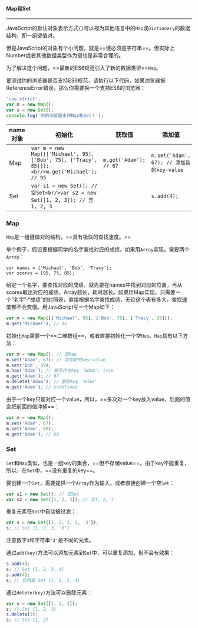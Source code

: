 #### Map和Set

------

JavaScript的默认对象表示方式`{}`可以视为其他语言中的`Map`或`Dictionary`的数据结构，即一组键值对。

但是JavaScript的对象有个小问题，就是==键必须是字符串==。但实际上Number或者其他数据类型作为键也是非常合理的。

为了解决这个问题，==最新的ES6规范引入了新的数据类型==`Map`。

要测试你的浏览器是否支持ES6规范，请执行以下代码，如果浏览器报ReferenceError错误，那么你需要换一个支持ES6的浏览器：

```javascript
'use strict';
var m = new Map();
var s = new Set();
console.log('你的浏览器支持Map和Set！');
```

| name 对象 | 初始化                                                       | 获取值               | 添加值                                  | 删除值                              |
| --------- | ------------------------------------------------------------ | -------------------- | --------------------------------------- | ----------------------------------- |
| Map       | `var m = new Map([['Michael', 95], ['Bob', 75], ['Tracy', 85]]);<br/>m.get('Michael'); // 95 `| `m.get('Adam'); // 67 `| `m.set('Adam', 67); // 添加新的key-value `| `m.delete('Adam'); // 删除key 'Adam'` |
| Set       | `var s1 = new Set(); // 空Set<br/>var s2 = new Set([1, 2, 3]); // 含1, 2, 3 `|                      | `s.add(4);  `                             |` s.delete(3);  `                      |

### Map

`Map`是一组键值对的结构，==具有极快的查找速度。==

举个例子，假设要根据同学的名字查找对应的成绩，如果用`Array`实现，需要两个`Array`：

```
var names = ['Michael', 'Bob', 'Tracy'];
var scores = [95, 75, 85];
```

给定一个名字，要查找对应的成绩，就先要在names中找到对应的位置，再从scores取出对应的成绩，Array越长，耗时越长。如果用Map实现，只需要一个“名字”-“成绩”的对照表，直接根据名字查找成绩，无论这个表有多大，查找速度都不会变慢。用JavaScript写一个Map如下：

```javascript
var m = new Map([['Michael', 95], ['Bob', 75], ['Tracy', 85]]);
m.get('Michael'); // 95
```

初始化`Map`需要一个==二维数组==，或者直接初始化一个空`Map`。`Map`具有以下方法：

```javascript
var m = new Map(); // 空Map
m.set('Adam', 67); // 添加新的key-value
m.set('Bob', 59);
m.has('Adam'); // 是否存在key 'Adam': true
m.get('Adam'); // 67
m.delete('Adam'); // 删除key 'Adam'
m.get('Adam'); // undefined
```

由于一个key只能对应一个value，所以，==多次对一个key放入value，后面的值会把前面的值冲掉==：

```javascript
var m = new Map();
m.set('Adam', 67);
m.set('Adam', 88);
m.get('Adam'); // 88
```

### Set

`Set`和`Map`类似，也是一组key的集合，==但不存储value==。由于key不能重复，所以，在`Set`中，==没有重复的key==。

要创建一个`Set`，需要提供一个`Array`作为输入，或者直接创建一个空`Set`：

```javascript
var s1 = new Set(); // 空Set
var s2 = new Set([1, 2, 3]); // 含1, 2, 3
```

重复元素在`Set`中自动被过滤：

```javascript
var s = new Set([1, 2, 3, 3, '3']);
s; // Set {1, 2, 3, "3"}
```

注意数字`3`和字符串`'3'`是不同的元素。

通过`add(key)`方法可以添加元素到`Set`中，可以重复添加，但不会有效果：

```javascript
s.add(4);
s; // Set {1, 2, 3, 4}
s.add(4);
s; // 仍然是 Set {1, 2, 3, 4}
```

通过`delete(key)`方法可以删除元素：

```javascript
var s = new Set([1, 2, 3]);
s; // Set {1, 2, 3}
s.delete(3);
s; // Set {1, 2}
```